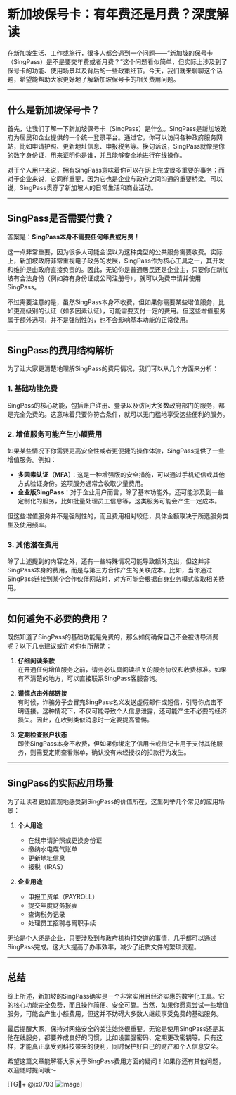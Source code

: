 # 新加坡保号卡：有年费还是月费？深度解读

在新加坡生活、工作或旅行，很多人都会遇到一个问题——“新加坡的保号卡（SingPass）是不是要交年费或者月费？”这个问题看似简单，但实际上涉及到了保号卡的功能、使用场景以及背后的一些政策细节。今天，我们就来聊聊这个话题，希望能帮助大家更好地了解新加坡保号卡的相关费用问题。

---

## 什么是新加坡保号卡？

首先，让我们了解一下新加坡保号卡（SingPass）是什么。SingPass是新加坡政府为居民和企业提供的一个统一登录平台。通过它，你可以访问各种政府服务网站，比如申请护照、更新地址信息、申报税务等。换句话说，SingPass就像是你的数字身份证，用来证明你是谁，并且能够安全地进行在线操作。

对于个人用户来说，拥有SingPass意味着你可以在网上完成很多重要的事务；而对于企业来说，它同样重要，因为它也是企业与政府之间沟通的重要桥梁。可以说，SingPass贯穿了新加坡人的日常生活和商业活动。

---

## SingPass是否需要付费？

答案是：**SingPass本身不需要任何年费或月费！**

这一点非常重要，因为很多人可能会误以为这种类型的公共服务需要收费。实际上，新加坡政府非常重视电子政务的发展，SingPass作为核心工具之一，其开发和维护是由政府直接负责的。因此，无论你是普通居民还是企业主，只要你在新加坡有合法身份（例如持有身份证或公司注册号），就可以免费申请并使用SingPass。

不过需要注意的是，虽然SingPass本身不收费，但如果你需要某些增值服务，比如更高级别的认证（如多因素认证），可能需要支付一定的费用。但这些增值服务属于额外选项，并不是强制性的，也不会影响基本功能的正常使用。

---

## SingPass的费用结构解析

为了让大家更清楚地理解SingPass的费用情况，我们可以从几个方面来分析：

### 1. **基础功能免费**
SingPass的核心功能，包括账户注册、登录以及访问大多数政府部门的服务，都是完全免费的。这意味着只要你符合条件，就可以无门槛地享受这些便利的服务。

### 2. **增值服务可能产生小额费用**
如果某些情况下你需要更高安全性或者更便捷的操作体验，SingPass提供了一些增值服务。例如：
   - **多因素认证（MFA）**：这是一种增强版的安全措施，可以通过手机短信或其他方式验证身份。这项服务通常会收取少量费用。
   - **企业版SingPass**：对于企业用户而言，除了基本功能外，还可能涉及到一些定制化的服务，比如批量处理员工信息等，这类服务可能会产生一定成本。

但这些增值服务并不是强制性的，而且费用相对较低，具体金额取决于所选服务类型及使用频率。

### 3. **其他潜在费用**
除了上述提到的内容之外，还有一些特殊情况可能导致额外支出，但这并非SingPass本身的费用，而是与第三方合作产生的关联成本。比如，当你通过SingPass链接到某个合作伙伴网站时，对方可能会根据自身业务模式收取相关费用。

---

## 如何避免不必要的费用？

既然知道了SingPass的基础功能是免费的，那么如何确保自己不会被诱导消费呢？以下几点建议或许对你有所帮助：

1. **仔细阅读条款**  
在开通任何增值服务之前，请务必认真阅读相关的服务协议和收费标准。如果有不清楚的地方，可以直接联系SingPass客服咨询。

2. **谨慎点击外部链接**  
有时候，诈骗分子会冒充SingPass名义发送虚假邮件或短信，引导你点击不明链接。这种情况下，不仅可能导致个人信息泄露，还可能产生不必要的经济损失。因此，在收到类似消息时一定要提高警惕。

3. **定期检查账户状态**  
即使SingPass本身不收费，但如果你绑定了信用卡或借记卡用于支付其他服务，则需要定期查看账单，确认没有未经授权的扣款行为发生。

---

## SingPass的实际应用场景

为了让读者更加直观地感受到SingPass的价值所在，这里列举几个常见的应用场景：

1. **个人用途**  
   - 在线申请护照或更换身份证
   - 缴纳水电煤气账单
   - 更新地址信息
   - 报税（IRAS）

2. **企业用途**  
   - 申报工资单（PAYROLL）
   - 提交年度财务报表
   - 查询税务记录
   - 处理员工招聘与离职手续

无论是个人还是企业，只要涉及到与政府机构打交道的事情，几乎都可以通过SingPass完成。这大大提高了办事效率，减少了纸质文件的繁琐流程。

---

## 总结

综上所述，新加坡的SingPass确实是一个非常实用且经济实惠的数字化工具。它的核心功能完全免费，而且操作简便、安全可靠。当然，如果你愿意尝试一些增值服务，可能会产生小额费用，但这并不妨碍大多数人继续享受免费的基础服务。

最后提醒大家，保持对网络安全的关注始终很重要。无论是使用SingPass还是其他在线服务，都要养成良好的习惯，比如设置强密码、定期更改密钥等。只有这样，才能真正享受到科技带来的便利，同时保护好自己的财产和个人信息安全。

希望这篇文章能解答大家关于SingPass费用方面的疑问！如果你还有其他问题，欢迎随时提问哦～  

[TG💪+ @jx0703 ![Image](https://github.com/user-attachments/assets/dbca1d08-cadb-493c-b0ec-ad6f7a83f270)]